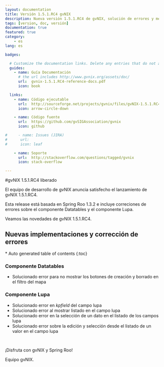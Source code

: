 ```yaml
---
layout: documentation
title: Versión 1.5.1.RC4 gvNIX
description: Nueva versión 1.5.1.RC4 de gvNIX, solución de errores y mejoras
tags: [version, doc, versión]
documentation: true
featured: true
category:
    - es
lang: es

badges:

  # Customize the documentation links. Delete any entries that do not apply.
  guides:
    - name: Guía Documentación
      # the url includes http://www.gvnix.org/assets/doc/
      url:  gvnix-1.5.1.RC4-reference-docs.pdf
      icon: book

  links:
    - name: Código ejecutable
      url:  http://sourceforge.net/projects/gvnix/files/gvNIX-1.5.1.RC4.zip/download
      icon: arrow-circle-down

    - name: Código fuente
      url:  https://github.com/gvSIGAssociation/gvnix
      icon: github

#     - name: Issues (JIRA)
#      url:
#      icon: leaf

    - name: Soporte
      url:  http://stackoverflow.com/questions/tagged/gvnix
      icon: stack-overflow

---
```


#gvNIX 1.5.1.RC4 liberado

El equipo de desarrollo de gvNIX anuncia satisfecho el lanzamiento de gvNIX 1.5.1.RC4.

Esta release está basada en Spring Roo 1.3.2 e incluye correciones de errores
sobre el componente Datatables y el componente Lupa.

Veamos las novedades de gvNIX 1.5.1.RC4.


## Nuevas implementaciones y corrección de errores

<section id="table-of-contents" class="toc">
<div id="drawer" markdown="1">
*  Auto generated table of contents
{:toc}
</div>
</section><!-- /#table-of-contents -->


### Componente Datatables

* Solucionado error para no mostrar los botones de creación y borrado en el filtro del mapa

### Componente Lupa

* Solucionado error en _kpfield_ del campo lupa
* Solucionado error al mostrar listado en el campo lupa
* Solucionado error en la selección de un dato en el listado de los campos lupa
* Solucionado error sobre la edición y selección desde el listado de un valor en el campo lupa

<br>

¡Disfruta con gvNIX y Spring Roo!

Equipo gvNIX.



